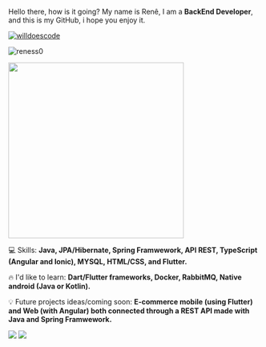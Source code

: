 
<p align="left">
  
  Hello there, how is it going? My name is Renê, I am a <strong>BackEnd Developer</strong>, and this is my GitHub, i hope you enjoy it.
  <br>
</p>
<p align="left"> <a href="https://github.com/ryo-ma/github-profile-trophy"><img src="https://github-profile-trophy.vercel.app/?username=reness0&theme=nord" alt="willdoescode" /></a> </p>


<p align="left"> <img src="https://komarev.com/ghpvc/?username=reness0&color=blue" alt="reness0" /> </p>


<p align='left'>
  <a href="#"><img src="https://github-readme-stats.vercel.app/api/top-langs/?username=reness0&layout=compact" width="350"></a>
</p>


<p align="left">
  
  💻 Skills: <strong>Java, JPA/Hibernate, Spring Framwework, API REST, TypeScript (Angular and Ionic), MYSQL, HTML/CSS, and Flutter.</strong>
</p>
<p align="left">
  🔥 I'd like to learn: <strong>Dart/Flutter frameworks, Docker, RabbitMQ, Native android (Java or Kotlin).</strong>
</p>
<p align="left">
 💡 Future projects ideas/coming soon: <strong>E-commerce mobile (using Flutter) and Web (with Angular) both connected through a REST API made with Java and Spring Framwework.</strong>
</p>

<p align="left">
<a href="mailto:renejr.arraes286@gmail.com" alt="Gmail">
<img src="https://img.shields.io/badge/-Gmail-e34c41?style=flat-square&labelColor=e34c41&logo=gmail&logoColor=white&link=renejr.arraes286@gmail.com@gmail.com" /></a>
  
<a href="https://www.linkedin.com/in/renê-júnior-55901b198/" alt="Linkedin">
<img src="https://img.shields.io/badge/-Linkedin-blue?style=flat-square&logo=Linkedin&logoColor=white&link=https://www.linkedin.com/in/renê-júnior-55901b198/" /></a>
  

 
 
